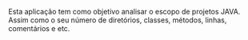 Esta aplicação tem como objetivo analisar o escopo de projetos JAVA. Assim como o seu número de diretórios, classes, métodos, linhas, comentários e etc. 
